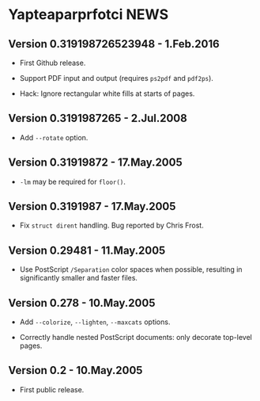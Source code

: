 Yapteaparprfotci NEWS
=====================

## Version 0.319198726523948 - 1.Feb.2016

* First Github release.

* Support PDF input and output (requires `ps2pdf` and `pdf2ps`).

* Hack: Ignore rectangular white fills at starts of pages.


## Version 0.3191987265 - 2.Jul.2008

* Add `--rotate` option.


## Version 0.31919872 - 17.May.2005

* `-lm` may be required for `floor()`.


## Version 0.3191987 - 17.May.2005

* Fix `struct dirent` handling.  Bug reported by Chris Frost.


## Version 0.29481 - 11.May.2005

* Use PostScript `/Separation` color spaces when possible, resulting in
  significantly smaller and faster files.


## Version 0.278 - 10.May.2005

* Add `--colorize`, `--lighten`, `--maxcats` options.

* Correctly handle nested PostScript documents: only decorate top-level
  pages.


## Version 0.2 - 10.May.2005

* First public release.
